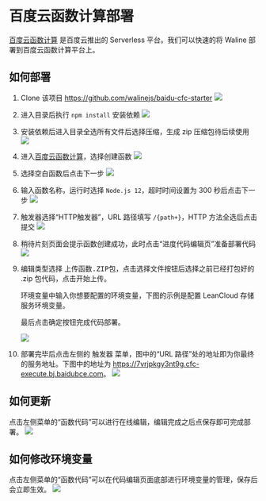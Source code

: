 # 百度云函数计算部署

[百度云函数计算](https://console.bce.baidu.com/cfc/#/cfc/functions) 是百度云推出的 Serverless 平台。我们可以快速的将 Waline 部署到百度云函数计算平台上。

## 如何部署

1. Clone 该项目 <https://github.com/walinejs/baidu-cfc-starter>
   ![](../../assets/baidu-cfc-1.jpg)
2. 进入目录后执行 `npm install` 安装依赖
   ![](../../assets/baidu-cfc-2.jpg)
3. 安装依赖后进入目录全选所有文件后选择压缩，生成 zip 压缩包待后续使用
   ![](../../assets/baidu-cfc-3.jpg)
4. 进入[百度云函数计算](https://console.bce.baidu.com/cfc/#/cfc/functions)，选择<kbd>创建函数</kbd>
   ![](../../assets/baidu-cfc-4.jpg)
5. 选择<kbd>空白函数</kbd>后点击<kbd>下一步</kbd>
   ![](../../assets/baidu-cfc-5.jpg)
6. 输入函数名称，运行时选择 `Node.js 12`，超时时间设置为 300 秒后点击<kbd>下一步</kbd>
   ![](../../assets/baidu-cfc-6.jpg)
7. 触发器选择“HTTP触发器”，URL 路径填写 `/{path+}`，HTTP 方法全选后点击<kbd>提交</kbd>
   ![](../../assets/baidu-cfc-7.jpg)
8. 稍待片刻页面会提示函数创建成功，此时点击“进度代码编辑页”准备部署代码
   ![](../../assets/baidu-cfc-8.jpg)
9. 编辑类型选择 <kbd>上传函数.ZIP包</kbd>，点击<kbd>选择文件</kbd>按钮后选择之前已经打包好的 .zip 包代码，点击<kbd>开始上传</kbd>。
    
   环境变量中输入你想要配置的环境变量，下图的示例是配置 LeanCloud 存储服务环境变量。

   最后点击<kbd>确定</kbd>按钮完成代码部署。

   ![](../../assets/baidu-cfc-9.jpg)
10. 部署完毕后点击左侧的 <kbd>触发器</kbd> 菜单，图中的“URL 路径”处的地址即为你最终的服务地址。下图中的地址为 <https://7vrjpkgy3nt9g.cfc-execute.bj.baidubce.com>。
   ![](../../assets/baidu-cfc-10.jpg)

## 如何更新

点击左侧菜单的“函数代码”可以进行在线编辑，编辑完成之后点保存即可完成部署。
![](../../assets/baidu-cfc-11.jpg)

## 如何修改环境变量

点击左侧菜单的“函数代码”可以在代码编辑页面底部进行环境变量的管理，保存后会立即生效。
![](../../assets/baidu-cfc-11.jpg)